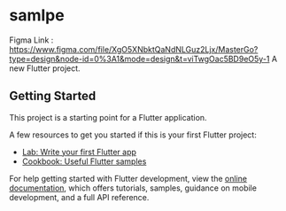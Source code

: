 # samlpe
Figma Link : https://www.figma.com/file/XgO5XNbktQaNdNLGuz2Ljx/MasterGo?type=design&node-id=0%3A1&mode=design&t=viTwgOac5BD9eO5y-1
A new Flutter project.

## Getting Started

This project is a starting point for a Flutter application.

A few resources to get you started if this is your first Flutter project:

- [Lab: Write your first Flutter app](https://docs.flutter.dev/get-started/codelab)
- [Cookbook: Useful Flutter samples](https://docs.flutter.dev/cookbook)

For help getting started with Flutter development, view the
[online documentation](https://docs.flutter.dev/), which offers tutorials,
samples, guidance on mobile development, and a full API reference.
